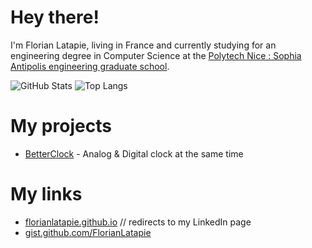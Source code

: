 # Hey there!

I'm Florian Latapie, living in France and currently studying for an engineering degree in Computer Science at the [Polytech Nice : Sophia Antipolis engineering graduate school](https://polytech.univ-cotedazur.fr/).

![GitHub Stats](https://github-readme-stats.vercel.app/api?username=FlorianLatapie&count_private=true&show_icons=true)
![Top Langs](https://github-readme-stats.vercel.app/api/top-langs/?username=FlorianLatapie&layout=compact)

# My projects 
- [BetterClock](https://github.com/FlorianLatapie/BetterClock) - Analog & Digital clock at the same time 

# My links 
- [florianlatapie.github.io](https://florianlatapie.github.io/) // redirects to my LinkedIn page
- [gist.github.com/FlorianLatapie](https://gist.github.com/FlorianLatapie)

<!-- Sources -->
[logo_Java]: https://raw.githubusercontent.com/devicons/devicon/v2.15.1/icons/java/java-original.svg?size=80
